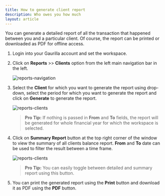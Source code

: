 ```yaml
---
title: How to generate client report
description: Who owes you how much
layout: article
---
```

You can generate a detailed report of all the transaction that happened between you and a particular client. Of course, the report can be printed or downloaded as PDF for offline access.

1. Login into your Gaurilla account and set the workspace.

2. Click on **Reports** >> **Clients** option from the left main navigation bar in the left.

	![reports-navigation]({{site.url}}/images/navigation/reports.png)

3. Select the **Client** for which you want to generate the report using drop-down, select the period for which you want to generate the report and click on **Generate** to generate the report.

	![reports-clients]({{site.url}}/images/reports/clients-detailed.png)

	> **Pro Tip:** If nothing is passed in **From** and **To** fields, the report will be generated for whole financial year for which the workspace is selected.

4. Click on **Summary Report** button at the top right corner of the window to view the summary of all clients balance report. **From** and **To** date can be used to filter the result between a time frame.

	![reports-clients]({{site.url}}/images/reports/clients-summary.png)

	> **Pro Tip:** You can easily toggle between detailed and summary report using this button.

5. You can print the generated report using the **Print** button and download it as PDF using the **PDF** button.